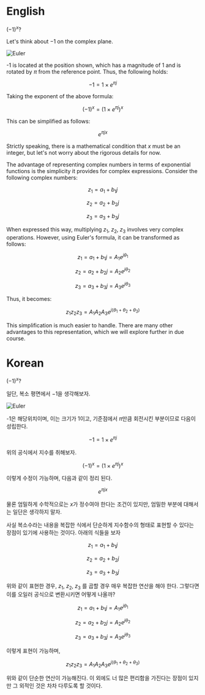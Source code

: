 # English


$(-1)^x ?$

Let's think about $-1$ on the complex plane.

![Euler](https://i.imgur.com/dcBmgDg.png)

-1 is located at the position shown, which has a magnitude of 1 and is rotated by $\pi$ from the reference point. Thus, the following holds:

$$
-1 = 1 \times e^{\pi j}
$$

Taking the exponent of the above formula:

$$
(-1)^x = (1 \times e^{\pi j})^x
$$

This can be simplified as follows:

$$
e^{\pi j x}
$$

Strictly speaking, there is a mathematical condition that $x$ must be an integer, but let's not worry about the rigorous details for now.

The advantage of representing complex numbers in terms of exponential functions is the simplicity it provides for complex expressions. Consider the following complex numbers:

$$
z_1 =  a_1 + b_1 j
$$

$$
z_2 =  a_2 + b_2 j
$$

$$
z_3 =  a_3 + b_3 j
$$

When expressed this way, multiplying $z_1, ~z_2, ~z_3$ involves very complex operations. However, using Euler's formula, it can be transformed as follows:

$$
z_1 =  a_1 + b_1 j = A_1 e^{j \theta_1}
$$

$$
z_2 =  a_2 + b_2 j = A_2 e^{j \theta_2}
$$

$$
z_3 =  a_3 + b_3 j = A_3 e^{j \theta_3}
$$

Thus, it becomes:

$$
z_1 z_2 z_3 = A_1 A_2 A_3 e^{j(\theta_1 + \theta_2 + \theta_3)}
$$

This simplification is much easier to handle. There are many other advantages to this representation, which we will explore further in due course.

# Korean

$(-1)^x ?$

일단, 복소 평면에서 $-1$을 생각해보자. 

![Euler](https://i.imgur.com/dcBmgDg.png)

-1은 해당위치이며, 이는 크기가 1이고, 기준점에서 $\pi$만큼 회전시킨 부분이므로 다음이 성립한다. 

$$
-1 = 1 \times e^{\pi j}
$$

위의 공식에서 지수를 취해보자. 

$$
(-1)^x = (1 \times e^{\pi j})^x
$$

이렇게 수정이 가능하며, 다음과 같이 정리 된다. 

$$
e^{\pi j x}
$$

물론 엄밀하게 수학적으로는 $x$가 정수여야 한다는 조건이 있지만, 엄밀한 부분에 대해서는 일단은 생각하지 말자. 

사실 복소수라는 내용을 복잡한 식에서 단순하게 지수함수의 형태로 표현할 수 있다는 장점이 있기에 사용하는 것이다. 아래의 식들을 보자 

$$
z_1 =  a_1 + b_1 j
$$

$$
z_2 =  a_2 + b_2 j
$$

$$
z_3 =  a_3 + b_3 j
$$

위와 같이 표현한 경우, $z_1, ~z_2 , ~z_3$ 를 곱할 경우 매우 복잡한 연산을 해야 한다. 그렇다면 이를 오일러 공식으로 변환시키면 어떻게 나올까? 

$$
z_1 =  a_1 + b_1 j = A_1 e^{j \theta_1}
$$

$$
z_2 =  a_2 + b_2 j = A_2 e^{j \theta_2}
$$

$$
z_3 =  a_3 + b_3 j = A_3 e^{j \theta_3}
$$

이렇게 표현이 가능하며, 

$$
z_1 z_2 z_3 = A_1 A_2 A_3 e^{j(\theta_1 + \theta_2+ \theta_3)}
$$

위와 같이 단순한 연산이 가능해진다. 이 외에도 너 많은 편리함을 가진다는 장점이 있지만 그 외적인 것은 차차 다루도록 할 것이다.

